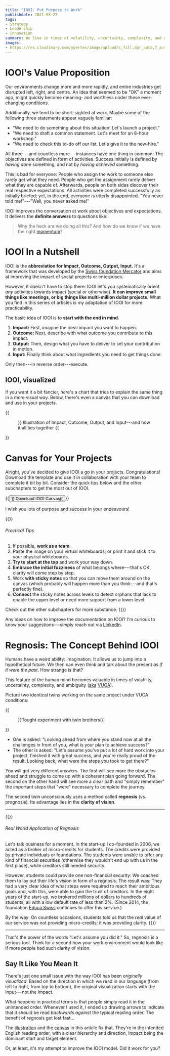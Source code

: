 ```yaml
---
title: "IOOI: Put Purpose to Work"
publishdate: 2021-08-27
tags:
- Strategy
- Leadership
- Innovation
summary: We live in times of volatility, uncertainty, complexity, and ambiguity. Let's take a closer look at a framework called IOOI that can help bring a sense of purpose to your work.
images:
- https://res.cloudinary.com/ypertex/image/upload/c_fill,dpr_auto,f_auto,g_auto,h_630,q_auto,w_1200/659f947f-a7c9-41b3-9912-754fa07eb354
---
```


# IOOI's Value Proposition

Our environments change more and more rapidly, and entire industries get disrupted left, right, and centre. An idea that seemed to be "OK" a moment ago, might quickly become meaning- and worthless under these ever-changing conditions.

Additionally, we tend to be short-sighted at work. Maybe some of the following three statements appear vaguely familiar:

* "We need to do something about this situation! Let's launch a project."
* "We need to draft a common statement. Let's meet for an 8-hour workshop."
* "We need to check this to-do off our list. Let's give it to the new-hire."

All three---and countless more---instances have one thing in common: The objectives are defined in form of activities. Success initially is defined by *having done* something, and not by *having achieved* something.

This is bad for everyone: People who assign the work to someone else rarely get what they need. People who get the assignment rarely deliver what they are capable of. Afterwards, people on both sides discover their real respective expectations. All activities were completed successfully as initially briefed; yet, in the end, everyone is utterly disappointed. "You never told me!"---"Well, you never asked me!"

IOOI improves the conversation at work about objectives and expectations. It delivers the **definite answers** to questions like:

> Why the heck are we doing all this? And how do we know if we have the right [momentum](https://www.youtube.com/watch?v=nyqLJSclNb4)?

# IOOI In a Nutshell

IOOI is the **abbreviation for Impact, Outcome, Output, Input.** It's a framework that was developed by the [Swiss foundation Mercator](https://projekte-mit-wirkung.ch/) and aims at improving the impact of social projects or enterprises.

However, it doesn't have to stop there: IOOI let's you systematically orient *any* activities towards impact (social or otherwise). **It can improve small things like meetings, or big things like multi-million dollar projects.** What you find in this series of articles is my adaptation of IOOI for more practicability.

The basic idea of IOOI is to **start with the end in mind**.

1. **Impact:** First, imagine the ideal impact you want to happen.
2. **Outcome:** Next, describe with what outcome you contribute to this impact.
3. **Output:** Then, design what you have to deliver to set your contribution in motion.
4. **Input:** Finally think about what ingredients you need to get things done.

Only then---in reverse order---execute.

## IOOI, visualized

If you want it a bit fancier, here's a chart that tries to explain the same thing in a more visual way. Below, there's even a canvas that you can download and use in your projects.

{{<figure src="0e188bfc-80f4-449e-84ae-dd1236ee4b3a" transformation="inline">}}
Illustration of Impact, Outcome, Output, and Input---and how it all ties together
{{</figure>}}

# Canvas for Your Projects

Alright, you've decided to give IOOI a go in your projects. Congratulations! Download the template and use it in collaboration with your team to complete it bit by bit. Consider the quick tips below and the other subchapters to get the most out of IOOI.

{{<button class="btn-lg btn-warning" href="Ypertex-IOOI-Canvas.png" target="_blank" description=".png, 385KB">}}<i class="las la-download"></i> Download IOOI Canvas{{</button>}}

I wish you lots of purpose and success in your endeavours!

{{<note class="alert-success my-5">}}
###### <i class="las la-hammer"></i> Practical Tips

1. If possible, **work as a team**.
1. Paste the image on your virtual whiteboards; or print it and stick it to your physical whiteboards.
1. **Try to start at the top** and work your way down.
1. **Embrace the initial fuzziness** of what belongs where---that's OK, clarity will come step by step.
1. Work **with sticky notes** so that you can move them around on the canvas (which probably will happen more than you think---and that's perfectly fine).
1. **Connect** the sticky notes across levels to detect orphans that lack to enable the upper level or need more support from a lower level.

Check out the other subchapters for more substance.
{{</note>}}

Any ideas on how to improve the documentation on IOOI? I'm curious to know your suggestions---simply reach out via [LinkedIn](https://www.linkedin.com/in/MichaelSchmidle).

# Regnosis: The Concept Behind IOOI

Humans have a weird ability: imagination. It allows us to jump into a hypothetical future. We then can even think and talk about the present *as if it were the past*. How strange is that?

This feature of the human mind becomes valuable in times of volatility, uncertainty, complexity, and ambiguity (<abbr title="Also Known As">aka</abbr> [VUCA](https://en.wikipedia.org/wiki/Volatility,_uncertainty,_complexity_and_ambiguity)).

Picture two identical twins working on the same project under VUCA conditions:

{{<figure src="64066ee8-9824-45d7-82be-24f6faaa7444" cite="[Alena Darmel](https://www.pexels.com/photo/twin-brothers-in-blue-v-neck-shirts-looking-at-laptop-screen-9040442/)">}}Tought experiment with twin brothers{{</figure>}}

* One is asked: "Looking ahead from where you stand now at all the challenges in front of you, what is your plan to achieve success?"
* The other is asked: "Let's assume you've put a lot of hard work into your project, finished it with great success, and you're really proud of the result. Looking back, what were the steps you took to get there?"

You will get very different answers. The first will see more the obstacles ahead and struggle to come up with a coherent plan going forward. The second on the other hand will see more a clear path and "simply remember" the important steps that "were" necessary to complete the journey.

The second twin unconsciously uses a method called **regnosis** (vs. prognosis). Its advantage lies in the **clarity of vision**.

---

{{<note class="alert-info">}}
###### <i class="las la-dollar-sign"></i> Real World Application of Regnosis

Let's talk business for a moment. In the start-up I co-founded in 2006, we acted as a broker of micro-credits for students. The credits were provided by private individuals or foundations. The students were unable to offer any kind of financial securities (otherwise they wouldn't end up with us in the first place), while creditors still needed security.

However, students could provide one non-financial security: We coached them to lay out their life's vision in form of a regnosis. The result was: They had a very clear idea of what steps were required to reach their ambitious goals and, with this, were able to gain the trust of creditors. In the eight years of the start-up, we brokered millions of dollars to hundreds of students, all with a low default rate of less than 2%. (Since 2014, the foundation [Educa Swiss](https://educaswiss.ch/) continues to offer this service.)

By the way: On countless occasions, students told us that the *real* value of our service was not providing micro-credits; it was providing clarity.
{{</note>}}

---

That's the power of the words "Let's assume you did it." So, regnosis is a serious tool. Think for a second how your work environment would look like if more people had such clarity of vision.

## Say It Like You Mean It

There's just one small issue with the way IOOI has been *originally visualized*: Based on the direction in which we read in our language (from left to right, from top to bottom), the original visualization starts with the Input---not the Impact.

What happens in practical terms is that people simply read it in the unintended order. Whenever I used it, I ended up drawing arrows to indicate that it should be read *backwards against* the typical reading order. The benefit of regnosis got lost fast...

The [illustration](#iooi-visualized) and the [canvas](#canvas-for-your-projects) in this article fix that. They're in the intended English reading order, with a clear hierarchy and direction, Impact being the dominant start and target element.

Or, at least, it's my attempt to improve the IOOI model. Did it work for you?

